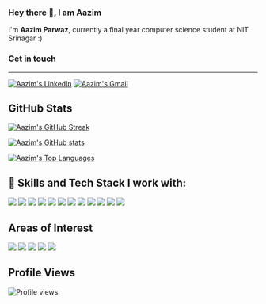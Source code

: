 ### Hey there 👋, I am Aazim 

I'm **Aazim Parwaz**, currently a final year computer science student at NIT Srinagar :) 



### Get in touch
-------

[![Aazim's LinkedIn](https://img.shields.io/badge/linkedin-%230077B5.svg?&style=for-the-badge&logo=linkedin&logoColor=white)](https://www.linkedin.com/in/aazim-parwaz-342055207/)
[![Aazim's Gmail](https://img.shields.io/badge/Gmail-D14836?style=for-the-badge&logo=gmail&logoColor=white)](mailto:codeparwaz@gmail.com?subject=Hey%20Saalik,%20you%20are%20awesome)


GitHub Stats
------------
[![Aazim's GitHub Streak](http://github-readme-streak-stats.herokuapp.com?user=Aazim-parwaz&theme=tokyonight)](https://github.com/Aazim-parwaz)

[![Aazim's GitHub stats](https://github-readme-stats.vercel.app/api?username=Aazim-parwaz&show_icons=true&include_all_commits=true&count_private=true&hide=html,css&title_color=ffffff&text_color=c9cacc&icon_color=4AB197&bg_color=1A2B34)](https://github.com/Aazim-parwaz)

[![Aazim's Top Languages](https://github-readme-stats.vercel.app/api/top-langs/?username=Aazim-parwaz&layout=compact&langs_count=6&hide=html,css&title_color=ffffff&text_color=c9cacc&icon_color=4AB197&bg_color=1A2B34)](https://github.com/Aazim-parwaz)

## 💼 Skills and Tech Stack I work with:

![](https://img.shields.io/badge/Code-Cpp-informational?style=flat&logo=html5&logoColor=white&color=4AB197)
![](https://img.shields.io/badge/Code-HTML-informational?style=flat&logo=html5&logoColor=white&color=4AB197)
![](https://img.shields.io/badge/Code-CSS3-informational?style=flat&logo=css3&logoColor=white&color=4AB197)
![](https://img.shields.io/badge/Code-React-informational?style=flat&logo=react&logoColor=white&color=4AB197)
![](https://img.shields.io/badge/Code-JavaScript-informational?style=flat&logo=JavaScript&logoColor=white&color=4AB197)
![](https://img.shields.io/badge/Code-Express-informational?style=flat&logo=express&logoColor=white&color=4AB197)
![](https://img.shields.io/badge/Code-Node.js-informational?style=flat&logo=node.js&logoColor=white&color=4AB197)
![](https://img.shields.io/badge/Code-Python-informational?style=flat&logo=python&logoColor=white&color=4AB197)
![](https://img.shields.io/badge/Code-MySQL-informational?style=flat&logo=MySQL&logoColor=white&color=4AB197)
![](https://img.shields.io/badge/Code-Git-informational?style=flat&logo=git&logoColor=white&color=4AB197)
![](https://img.shields.io/badge/Code-GitHub-informational?style=flat&logo=github&logoColor=white&color=4AB197)
![](https://img.shields.io/badge/Code-Netlify-informational?style=flat&logo=netlify&logoColor=white&color=4AB197)


## Areas of Interest 


![](https://img.shields.io/badge/SoftwareEngineering-informational?style=flat&logoColor=white&color=4AB197)
![](https://img.shields.io/badge/NLP-informational?style=flat&logoColor=white&color=4AB197)
![](https://img.shields.io/badge/Web3/DecentrailizedApps-informational?style=flat&logoColor=white&color=4AB197)
![](https://img.shields.io/badge/Blockchain-informational?style=flat&logoColor=white&color=4AB197)
![](https://img.shields.io/badge/DeepLearning-informational?style=flat&logoColor=white&color=4AB197)

## Profile Views

![Profile views](https://gpvc.arturio.dev/Aazim-parwaz)

<!--
**Aazim-parwaz/Aazim-parwaz** is a ✨ _special_ ✨ repository because its `README.md` (this file) appears on your GitHub profile.
Here are some ideas to get you started:
- 🔭 I’m currently working on ...
- 🌱 I’m currently learning ...
- 👯 I’m looking to collaborate on ...
- 🤔 I’m looking for help with ...
- 💬 Ask me about ...
- 📫 How to reach me: ...
- 😄 Pronouns: ...
- ⚡ Fun fact: ...
-->
